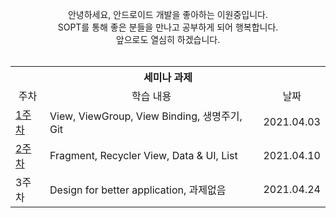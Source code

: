 ﻿<p align="center">
안녕하세요, 안드로이드 개발을 좋아하는 이원중입니다.<br>
SOPT를 통해 좋은 분들을 만나고 공부하게 되어 행복합니다.<br>
앞으로도 열심히 하겠습니다.<br>
<br>
</p>
<table align="center">
<tr>
<th colspan="3"> 세미나 과제 </th>
</tr>
<tr>
<td align="center">주차</td>
<td align="center">학습 내용</td>
<td align="center">날짜</td>
</tr>
<tr>
<td><a href="https://github.com/BE-SOPT-Android-First-Class/WonJoongRoid/tree/master/First_Seminar">1주차</a></td>
<td>View, ViewGroup, View Binding, 생명주기, Git</td>
<td>2021.04.03</td>
</tr>
<tr>
<td><a href="https://github.com/BE-SOPT-Android-First-Class/WonJoongRoid/tree/master/Second_Seminar">2주차</a></td>
<td>Fragment, Recycler View, Data & UI, List</td>
<td>2021.04.10</td>
</tr>
<tr>
<td>3주차</td>
<td>Design for better application, 과제없음</td>
<td>2021.04.24</td>
</tr>
</table>
